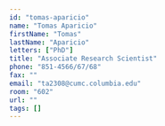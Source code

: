 ```yaml
---
id: "tomas-aparicio"
name: "Tomas Aparicio"
firstName: "Tomas"
lastName: "Aparicio"
letters: ["PhD"]
title: "Associate Research Scientist"
phone: "851-4566/67/68"
fax: ""
email: "ta2308@cumc.columbia.edu"
room: "602"
url: ""
tags: []
---
```

